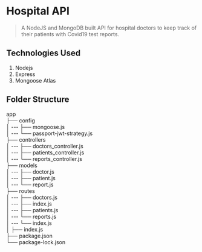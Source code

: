 # Hospital API

> A NodeJS and MongoDB built API for hospital doctors to keep track of their patients with Covid19 test reports.

## Technologies Used

1.  Nodejs
2.  Express
3.  Mongoose Atlas




## Folder Structure

app <br>
├── config <br>
│ --- ├── mongoose.js <br>
│ --- └── passport-jwt-strategy.js <br>
├── controllers <br>
│ --- ├── doctors_controller.js <br>
│ --- ├── patients_controller.js <br>
│ --- └── reports_controller.js <br>
├── models <br>
│ --- ├── doctor.js <br>
│ --- ├── patient.js <br>
│ --- └── report.js <br>
├── routes <br>
│  --- ├── doctors.js <br>
│  --- ├── index.js <br>
│  --- ├── patients.js <br>
│  --- └── reports.js <br>
│  --- └── index.js <br>
│
├── index.js <br>
├── package.json <br>
└── package-lock.json 
